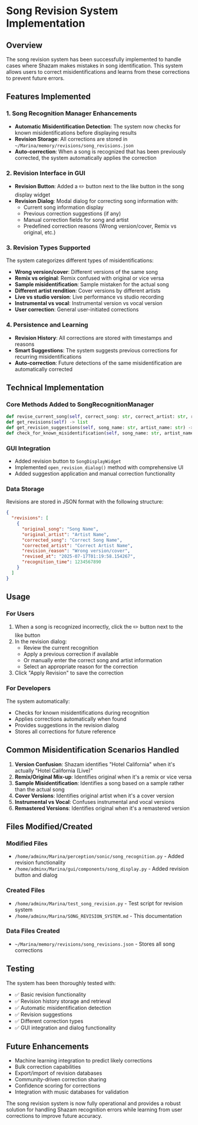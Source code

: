 # Song Revision System Implementation

## Overview
The song revision system has been successfully implemented to handle cases where Shazam makes mistakes in song identification. This system allows users to correct misidentifications and learns from these corrections to prevent future errors.

## Features Implemented

### 1. Song Recognition Manager Enhancements
- **Automatic Misidentification Detection**: The system now checks for known misidentifications before displaying results
- **Revision Storage**: All corrections are stored in `~/Marina/memory/revisions/song_revisions.json`
- **Auto-correction**: When a song is recognized that has been previously corrected, the system automatically applies the correction

### 2. Revision Interface in GUI
- **Revision Button**: Added a ✏️ button next to the like button in the song display widget
- **Revision Dialog**: Modal dialog for correcting song information with:
  - Current song information display
  - Previous correction suggestions (if any)
  - Manual correction fields for song and artist
  - Predefined correction reasons (Wrong version/cover, Remix vs original, etc.)

### 3. Revision Types Supported
The system categorizes different types of misidentifications:
- **Wrong version/cover**: Different versions of the same song
- **Remix vs original**: Remix confused with original or vice versa
- **Sample misidentification**: Sample mistaken for the actual song
- **Different artist rendition**: Cover versions by different artists
- **Live vs studio version**: Live performance vs studio recording
- **Instrumental vs vocal**: Instrumental version vs vocal version
- **User correction**: General user-initiated corrections

### 4. Persistence and Learning
- **Revision History**: All corrections are stored with timestamps and reasons
- **Smart Suggestions**: The system suggests previous corrections for recurring misidentifications
- **Auto-correction**: Future detections of the same misidentification are automatically corrected

## Technical Implementation

### Core Methods Added to SongRecognitionManager
```python
def revise_current_song(self, correct_song: str, correct_artist: str, revision_reason: str) -> bool
def get_revisions(self) -> list
def get_revision_suggestions(self, song_name: str, artist_name: str) -> list
def check_for_known_misidentification(self, song_name: str, artist_name: str) -> Optional[Tuple[str, str]]
```

### GUI Integration
- Added revision button to `SongDisplayWidget`
- Implemented `open_revision_dialog()` method with comprehensive UI
- Added suggestion application and manual correction functionality

### Data Storage
Revisions are stored in JSON format with the following structure:
```json
{
  "revisions": [
    {
      "original_song": "Song Name",
      "original_artist": "Artist Name",
      "corrected_song": "Correct Song Name",
      "corrected_artist": "Correct Artist Name",
      "revision_reason": "Wrong version/cover",
      "revised_at": "2025-07-17T01:19:58.154267",
      "recognition_time": 1234567890
    }
  ]
}
```

## Usage

### For Users
1. When a song is recognized incorrectly, click the ✏️ button next to the like button
2. In the revision dialog:
   - Review the current recognition
   - Apply a previous correction if available
   - Or manually enter the correct song and artist information
   - Select an appropriate reason for the correction
3. Click "Apply Revision" to save the correction

### For Developers
The system automatically:
- Checks for known misidentifications during recognition
- Applies corrections automatically when found
- Provides suggestions in the revision dialog
- Stores all corrections for future reference

## Common Misidentification Scenarios Handled

1. **Version Confusion**: Shazam identifies "Hotel California" when it's actually "Hotel California (Live)"
2. **Remix/Original Mix-up**: Identifies original when it's a remix or vice versa
3. **Sample Misidentification**: Identifies a song based on a sample rather than the actual song
4. **Cover Versions**: Identifies original artist when it's a cover version
5. **Instrumental vs Vocal**: Confuses instrumental and vocal versions
6. **Remastered Versions**: Identifies original when it's a remastered version

## Files Modified/Created

### Modified Files
- `/home/adminx/Marina/perception/sonic/song_recognition.py` - Added revision functionality
- `/home/adminx/Marina/gui/components/song_display.py` - Added revision button and dialog

### Created Files
- `/home/adminx/Marina/test_song_revision.py` - Test script for revision system
- `/home/adminx/Marina/SONG_REVISION_SYSTEM.md` - This documentation

### Data Files Created
- `~/Marina/memory/revisions/song_revisions.json` - Stores all song corrections

## Testing
The system has been thoroughly tested with:
- ✅ Basic revision functionality
- ✅ Revision history storage and retrieval
- ✅ Automatic misidentification detection
- ✅ Revision suggestions
- ✅ Different correction types
- ✅ GUI integration and dialog functionality

## Future Enhancements
- Machine learning integration to predict likely corrections
- Bulk correction capabilities
- Export/import of revision databases
- Community-driven correction sharing
- Confidence scoring for corrections
- Integration with music databases for validation

The song revision system is now fully operational and provides a robust solution for handling Shazam recognition errors while learning from user corrections to improve future accuracy.
